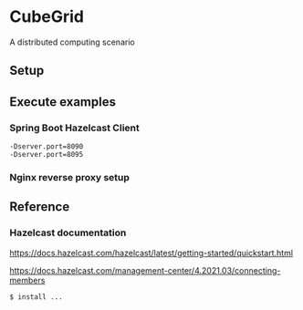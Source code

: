 # CubeGrid
A distributed computing scenario

## Setup

## Execute examples

### Spring Boot Hazelcast Client

```
-Dserver.port=8090
-Dserver.port=8095
```

### Nginx reverse proxy setup

## Reference
### Hazelcast documentation
https://docs.hazelcast.com/hazelcast/latest/getting-started/quickstart.html

https://docs.hazelcast.com/management-center/4.2021.03/connecting-members





```
$ install ...
```
